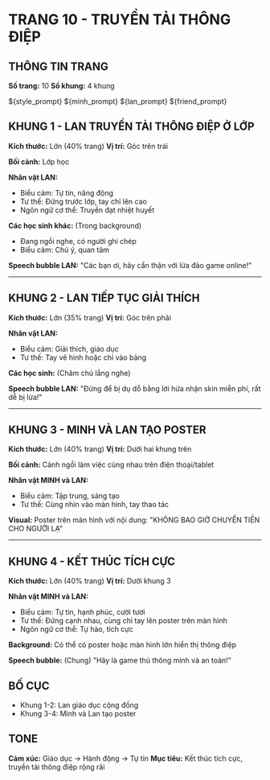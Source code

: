 # TRANG 10 - TRUYỀN TẢI THÔNG ĐIỆP

## THÔNG TIN TRANG
**Số trang:** 10
**Số khung:** 4 khung

${style_prompt}
${minh_prompt}
${lan_prompt}
${friend_prompt}

## KHUNG 1 - LAN TRUYỀN TẢI THÔNG ĐIỆP Ở LỚP
**Kích thước:** Lớn (40% trang)
**Vị trí:** Góc trên trái

**Bối cảnh:** Lớp học

**Nhân vật LAN:**
- Biểu cảm: Tự tin, năng động
- Tư thế: Đứng trước lớp, tay chỉ lên cao
- Ngôn ngữ cơ thể: Truyền đạt nhiệt huyết

**Các học sinh khác:** (Trong background)
- Đang ngồi nghe, có người ghi chép
- Biểu cảm: Chú ý, quan tâm

**Speech bubble LAN:** "Các bạn ơi, hãy cẩn thận với lừa đảo game online!"

---

## KHUNG 2 - LAN TIẾP TỤC GIẢI THÍCH
**Kích thước:** Lớn (35% trang)
**Vị trí:** Góc trên phải

**Nhân vật LAN:**
- Biểu cảm: Giải thích, giáo dục
- Tư thế: Tay vẽ hình hoặc chỉ vào bảng

**Các học sinh:** (Chăm chú lắng nghe)

**Speech bubble LAN:** "Đừng để bị dụ dỗ bằng lời hứa nhận skin miễn phí, rất dễ bị lừa!"

---

## KHUNG 3 - MINH VÀ LAN TẠO POSTER
**Kích thước:** Lớn (40% trang)
**Vị trí:** Dưới hai khung trên

**Bối cảnh:** Cảnh ngồi làm việc cùng nhau trên điện thoại/tablet

**Nhân vật MINH và LAN:**
- Biểu cảm: Tập trung, sáng tạo
- Tư thế: Cùng nhìn vào màn hình, tay thao tác

**Visual:** Poster trên màn hình với nội dung: "KHÔNG BAO GIỜ CHUYỂN TIỀN CHO NGƯỜI LẠ"

---

## KHUNG 4 - KẾT THÚC TÍCH CỰC
**Kích thước:** Lớn (40% trang)
**Vị trí:** Dưới khung 3

**Nhân vật MINH và LAN:**
- Biểu cảm: Tự tin, hạnh phúc, cười tươi
- Tư thế: Đứng cạnh nhau, cùng chỉ tay lên poster trên màn hình
- Ngôn ngữ cơ thể: Tự hào, tích cực

**Background:** Có thể có poster hoặc màn hình lớn hiển thị thông điệp

**Speech bubble:** (Chung) "Hãy là game thủ thông minh và an toàn!"

## BỐ CỤC
- Khung 1-2: Lan giáo dục cộng đồng
- Khung 3-4: Minh và Lan tạo poster

## TONE
**Cảm xúc:** Giáo dục → Hành động → Tự tin
**Mục tiêu:** Kết thúc tích cực, truyền tải thông điệp rộng rãi
